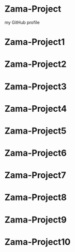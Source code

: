 # Zama-Project
my GitHub profile
# Zama-Project1
# Zama-Project2
# Zama-Project3
# Zama-Project4
# Zama-Project5
# Zama-Project6
# Zama-Project7
# Zama-Project8
# Zama-Project9
# Zama-Project10
